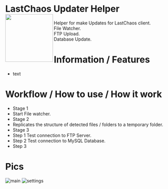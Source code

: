 # LastChaos Updater Helper <img align="left" src="https://user-images.githubusercontent.com/5092697/136836589-b655f88e-f67e-433d-bc2a-12c0534e05d9.png" width="150px">

Helper for make Updates for LastChaos client.<br/>
File Watcher.<br/>
FTP Upload.<br/>
Database Update.<br/>

# Information / Features
* text

# Workflow / How to use / How it work
* Stage 1
*   Start File watcher.
* Stage 2
*   Replicates the structure of detected files / folders to a temporary folder.
* Stage 3
*   Step 1 Test connection to FTP Server.
*   Step 2 Test connection to MySQL Database.
*   Step 3


# Pics
![main](https://user-images.githubusercontent.com/5092697/137606993-a21aa429-cc91-4a85-9177-067eee507487.jpg)
![settings](https://user-images.githubusercontent.com/5092697/137606995-fd6097fa-e5ae-40de-8f3c-b44b91ba1ad8.jpg)
